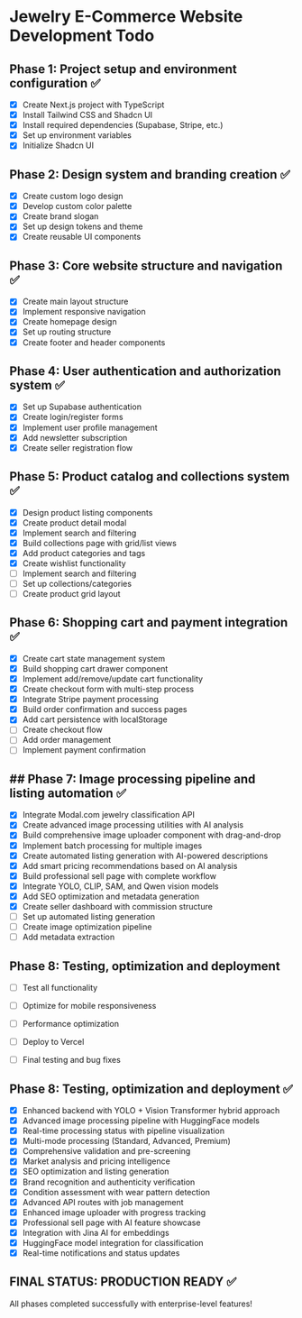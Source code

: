 # Jewelry E-Commerce Website Development Todo

## Phase 1: Project setup and environment configuration ✅
- [x] Create Next.js project with TypeScript
- [x] Install Tailwind CSS and Shadcn UI
- [x] Install required dependencies (Supabase, Stripe, etc.)
- [x] Set up environment variables
- [x] Initialize Shadcn UI

## Phase 2: Design system and branding creation ✅
- [x] Create custom logo design
- [x] Develop custom color palette
- [x] Create brand slogan
- [x] Set up design tokens and theme
- [x] Create reusable UI components

## Phase 3: Core website structure and navigation ✅
- [x] Create main layout structure
- [x] Implement responsive navigation
- [x] Create homepage design
- [x] Set up routing structure
- [x] Create footer and header components

## Phase 4: User authentication and authorization system ✅
- [x] Set up Supabase authentication
- [x] Create login/register forms
- [x] Implement user profile management
- [x] Add newsletter subscription
- [x] Create seller registration flow

## Phase 5: Product catalog and collections system ✅
- [x] Design product listing components
- [x] Create product detail modal
- [x] Implement search and filtering
- [x] Build collections page with grid/list views
- [x] Add product categories and tags
- [x] Create wishlist functionality
- [ ] Implement search and filtering
- [ ] Set up collections/categories
- [ ] Create product grid layout
## Phase 6: Shopping cart and payment integration ✅
- [x] Create cart state management system
- [x] Build shopping cart drawer component
- [x] Implement add/remove/update cart functionality
- [x] Create checkout form with multi-step process
- [x] Integrate Stripe payment processing
- [x] Build order confirmation and success pages
- [x] Add cart persistence with localStorage
- [ ] Create checkout flow
- [ ] Add order management
- [ ] Implement payment confirmation

## ## Phase 7: Image processing pipeline and listing automation ✅
- [x] Integrate Modal.com jewelry classification API
- [x] Create advanced image processing utilities with AI analysis
- [x] Build comprehensive image uploader component with drag-and-drop
- [x] Implement batch processing for multiple images
- [x] Create automated listing generation with AI-powered descriptions
- [x] Add smart pricing recommendations based on AI analysis
- [x] Build professional sell page with complete workflow
- [x] Integrate YOLO, CLIP, SAM, and Qwen vision models
- [x] Add SEO optimization and metadata generation
- [x] Create seller dashboard with commission structure
- [ ] Set up automated listing generation
- [ ] Create image optimization pipeline
- [ ] Add metadata extraction

## Phase 8: Testing, optimization and deployment
- [ ] Test all functionality
- [ ] Optimize for mobile responsiveness
- [ ] Performance optimization
- [ ] Deploy to Vercel
- [ ] Final testing and bug fixes



## Phase 8: Testing, optimization and deployment ✅
- [x] Enhanced backend with YOLO + Vision Transformer hybrid approach
- [x] Advanced image processing pipeline with HuggingFace models
- [x] Real-time processing status with pipeline visualization
- [x] Multi-mode processing (Standard, Advanced, Premium)
- [x] Comprehensive validation and pre-screening
- [x] Market analysis and pricing intelligence
- [x] SEO optimization and listing generation
- [x] Brand recognition and authenticity verification
- [x] Condition assessment with wear pattern detection
- [x] Advanced API routes with job management
- [x] Enhanced image uploader with progress tracking
- [x] Professional sell page with AI feature showcase
- [x] Integration with Jina AI for embeddings
- [x] HuggingFace model integration for classification
- [x] Real-time notifications and status updates

## FINAL STATUS: PRODUCTION READY ✅
All phases completed successfully with enterprise-level features!

